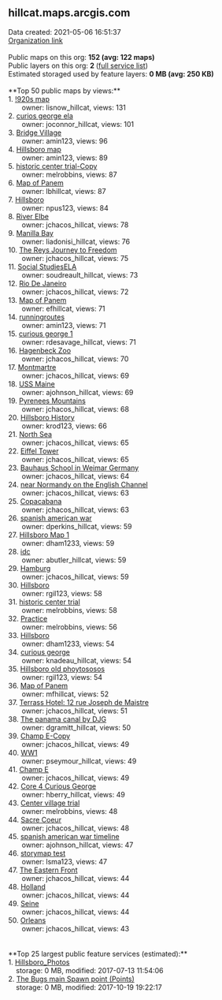 <h2>hillcat.maps.arcgis.com</h2> Data created: 2021-05-06 16:51:37 <br /><a target='new' href='https://hillcat.maps.arcgis.com'>Organization link</a><br /><br />Public maps on this org: <b>152 (avg: 122 maps)</b><br />Public layers on this org: <b>2 </b>(<a target='new' href='https://services.arcgis.com/Kd7W3eYDQaxBamsf/ArcGIS/rest/services'>full service list</a>)<br />Estimated storaged used by feature layers: <b>0 MB (avg: 250 KB)</b><br /><br />**Top 50 public maps by views:**<br />  1. <a target='new' href='https://www.arcgis.com/home/item.html?id=adc31b38fd314a2599173966acc6fe05'>!920s map</a> <br />  &nbsp;&nbsp;&nbsp;&nbsp; &nbsp;&nbsp;owner: lisnow_hillcat, views: 131<br />  2. <a target='new' href='https://www.arcgis.com/home/item.html?id=e162706428f94e9ba9f71cfe7bc7bdf6'>curios george ela</a> <br />  &nbsp;&nbsp;&nbsp;&nbsp; &nbsp;&nbsp;owner: joconnor_hillcat, views: 101<br />  3. <a target='new' href='https://www.arcgis.com/home/item.html?id=594dc6b37a0349eda9974c688581c763'>Bridge Village</a> <br />  &nbsp;&nbsp;&nbsp;&nbsp; &nbsp;&nbsp;owner: amin123, views: 96<br />  4. <a target='new' href='https://www.arcgis.com/home/item.html?id=c52bbc7749814943acf7d1c33b472aac'>Hillsboro map</a> <br />  &nbsp;&nbsp;&nbsp;&nbsp; &nbsp;&nbsp;owner: amin123, views: 89<br />  5. <a target='new' href='https://www.arcgis.com/home/item.html?id=c6496558cd254c0bb2d855a1e8efcc53'>historic center trial-Copy</a> <br />  &nbsp;&nbsp;&nbsp;&nbsp; &nbsp;&nbsp;owner: melrobbins, views: 87<br />  6. <a target='new' href='https://www.arcgis.com/home/item.html?id=a80f0468b3af472698dc44e9f7865ee2'>Map of Panem</a> <br />  &nbsp;&nbsp;&nbsp;&nbsp; &nbsp;&nbsp;owner: lbhillcat, views: 87<br />  7. <a target='new' href='https://www.arcgis.com/home/item.html?id=a9bd037389df4b738499be9958494b59'>Hillsboro</a> <br />  &nbsp;&nbsp;&nbsp;&nbsp; &nbsp;&nbsp;owner: npus123, views: 84<br />  8. <a target='new' href='https://www.arcgis.com/home/item.html?id=ab76225a03ab4fff9ae733aee599665a'>River Elbe</a> <br />  &nbsp;&nbsp;&nbsp;&nbsp; &nbsp;&nbsp;owner: jchacos_hillcat, views: 78<br />  9. <a target='new' href='https://www.arcgis.com/home/item.html?id=8e2c27c5a5eb4fda83799b75172d65e5'>Manilla Bay</a> <br />  &nbsp;&nbsp;&nbsp;&nbsp; &nbsp;&nbsp;owner: liadonisi_hillcat, views: 76<br />  10. <a target='new' href='https://www.arcgis.com/home/item.html?id=a1235c3f4d844e609938c5b9adc6e2f9'>The Reys Journey to Freedom</a> <br />  &nbsp;&nbsp;&nbsp;&nbsp; &nbsp;&nbsp;owner: jchacos_hillcat, views: 75<br />  11. <a target='new' href='https://www.arcgis.com/home/item.html?id=1b78ebbc28244accb3aaed776a034335'>Social StudiesELA</a> <br />  &nbsp;&nbsp;&nbsp;&nbsp; &nbsp;&nbsp;owner: soudreault_hillcat, views: 73<br />  12. <a target='new' href='https://www.arcgis.com/home/item.html?id=3d46c26bc62a459a9da6b09b255d8096'>Rio De Janeiro </a> <br />  &nbsp;&nbsp;&nbsp;&nbsp; &nbsp;&nbsp;owner: jchacos_hillcat, views: 72<br />  13. <a target='new' href='https://www.arcgis.com/home/item.html?id=6874443428b24f1ebef48d1556d083aa'>Map of Panem</a> <br />  &nbsp;&nbsp;&nbsp;&nbsp; &nbsp;&nbsp;owner: efhillcat, views: 71<br />  14. <a target='new' href='https://www.arcgis.com/home/item.html?id=dbbe9af1b3eb42618832c6e7e1829a9b'>runningroutes</a> <br />  &nbsp;&nbsp;&nbsp;&nbsp; &nbsp;&nbsp;owner: amin123, views: 71<br />  15. <a target='new' href='https://www.arcgis.com/home/item.html?id=5175e64945b147ff922b684aeb66c6d1'>curious george 1</a> <br />  &nbsp;&nbsp;&nbsp;&nbsp; &nbsp;&nbsp;owner: rdesavage_hillcat, views: 71<br />  16. <a target='new' href='https://www.arcgis.com/home/item.html?id=09357e8e667d4ed7ac0f53a40973bad5'>Hagenbeck Zoo</a> <br />  &nbsp;&nbsp;&nbsp;&nbsp; &nbsp;&nbsp;owner: jchacos_hillcat, views: 70<br />  17. <a target='new' href='https://www.arcgis.com/home/item.html?id=bc0231c88e4145dbb48a50b2695850a3'>Montmartre</a> <br />  &nbsp;&nbsp;&nbsp;&nbsp; &nbsp;&nbsp;owner: jchacos_hillcat, views: 69<br />  18. <a target='new' href='https://www.arcgis.com/home/item.html?id=a6bfb837b2804bebb12e1cb776b35798'>USS Maine</a> <br />  &nbsp;&nbsp;&nbsp;&nbsp; &nbsp;&nbsp;owner: ajohnson_hillcat, views: 69<br />  19. <a target='new' href='https://www.arcgis.com/home/item.html?id=ad62f53a785a430692d9bca7ad011ab0'>Pyrenees Mountains</a> <br />  &nbsp;&nbsp;&nbsp;&nbsp; &nbsp;&nbsp;owner: jchacos_hillcat, views: 68<br />  20. <a target='new' href='https://www.arcgis.com/home/item.html?id=6a54495ef64a4a1597e323409f6d991f'>Hillsboro History</a> <br />  &nbsp;&nbsp;&nbsp;&nbsp; &nbsp;&nbsp;owner: krod123, views: 66<br />  21. <a target='new' href='https://www.arcgis.com/home/item.html?id=b05a02e027554c9486c02c464832ee67'>North Sea</a> <br />  &nbsp;&nbsp;&nbsp;&nbsp; &nbsp;&nbsp;owner: jchacos_hillcat, views: 65<br />  22. <a target='new' href='https://www.arcgis.com/home/item.html?id=e399831d47f44bcba4d4358226d1befb'>Eiffel Tower</a> <br />  &nbsp;&nbsp;&nbsp;&nbsp; &nbsp;&nbsp;owner: jchacos_hillcat, views: 65<br />  23. <a target='new' href='https://www.arcgis.com/home/item.html?id=00fbd6104cce423285e2298c750baad3'>Bauhaus School in Weimar Germany</a> <br />  &nbsp;&nbsp;&nbsp;&nbsp; &nbsp;&nbsp;owner: jchacos_hillcat, views: 64<br />  24. <a target='new' href='https://www.arcgis.com/home/item.html?id=de41190ff5d24d4195faefa5954719b2'>near Normandy on the English Channel</a> <br />  &nbsp;&nbsp;&nbsp;&nbsp; &nbsp;&nbsp;owner: jchacos_hillcat, views: 63<br />  25. <a target='new' href='https://www.arcgis.com/home/item.html?id=8f0bdb958dd84ad6ae7011d035127180'>Copacabana</a> <br />  &nbsp;&nbsp;&nbsp;&nbsp; &nbsp;&nbsp;owner: jchacos_hillcat, views: 63<br />  26. <a target='new' href='https://www.arcgis.com/home/item.html?id=a2dd3eb694fa4f44b7467b6667def8d1'>spanish american war</a> <br />  &nbsp;&nbsp;&nbsp;&nbsp; &nbsp;&nbsp;owner: dperkins_hillcat, views: 59<br />  27. <a target='new' href='https://www.arcgis.com/home/item.html?id=61518a83ec054656aec01c0759ef85af'>Hillsboro Map 1</a> <br />  &nbsp;&nbsp;&nbsp;&nbsp; &nbsp;&nbsp;owner: dham1233, views: 59<br />  28. <a target='new' href='https://www.arcgis.com/home/item.html?id=3a1d406a4077463cbd34ede79e90a236'>idc</a> <br />  &nbsp;&nbsp;&nbsp;&nbsp; &nbsp;&nbsp;owner: abutler_hillcat, views: 59<br />  29. <a target='new' href='https://www.arcgis.com/home/item.html?id=cdd7d01b49e34df891854a279d0b3e2f'>Hamburg</a> <br />  &nbsp;&nbsp;&nbsp;&nbsp; &nbsp;&nbsp;owner: jchacos_hillcat, views: 59<br />  30. <a target='new' href='https://www.arcgis.com/home/item.html?id=bc6d37c975ae4ae6baa56f94b6610b57'>Hillsboro</a> <br />  &nbsp;&nbsp;&nbsp;&nbsp; &nbsp;&nbsp;owner: rgil123, views: 58<br />  31. <a target='new' href='https://www.arcgis.com/home/item.html?id=ae06ca2bf73d4373984e9c78b3c2ad58'>historic center trial</a> <br />  &nbsp;&nbsp;&nbsp;&nbsp; &nbsp;&nbsp;owner: melrobbins, views: 58<br />  32. <a target='new' href='https://www.arcgis.com/home/item.html?id=f5bed9e3188a46a2871f7f885985b9f3'>Practice</a> <br />  &nbsp;&nbsp;&nbsp;&nbsp; &nbsp;&nbsp;owner: melrobbins, views: 56<br />  33. <a target='new' href='https://www.arcgis.com/home/item.html?id=15a04469bb4341e69f4f7a91b92978bb'>Hillsboro</a> <br />  &nbsp;&nbsp;&nbsp;&nbsp; &nbsp;&nbsp;owner: dham1233, views: 54<br />  34. <a target='new' href='https://www.arcgis.com/home/item.html?id=34ab2ad971714a5491d2feadb18d5a1e'>curious george</a> <br />  &nbsp;&nbsp;&nbsp;&nbsp; &nbsp;&nbsp;owner: knadeau_hillcat, views: 54<br />  35. <a target='new' href='https://www.arcgis.com/home/item.html?id=35537fe60ec64d45897bd87f425de3a4'>Hillsboro old phoytososos</a> <br />  &nbsp;&nbsp;&nbsp;&nbsp; &nbsp;&nbsp;owner: rgil123, views: 54<br />  36. <a target='new' href='https://www.arcgis.com/home/item.html?id=6522c9d2752c41a1a53db62d3ffa45cd'>Map of Panem</a> <br />  &nbsp;&nbsp;&nbsp;&nbsp; &nbsp;&nbsp;owner: mfhillcat, views: 52<br />  37. <a target='new' href='https://www.arcgis.com/home/item.html?id=392bb32140a34a61ac10334f10f75140'>Terrass Hotel: 12 rue Joseph de Maistre</a> <br />  &nbsp;&nbsp;&nbsp;&nbsp; &nbsp;&nbsp;owner: jchacos_hillcat, views: 51<br />  38. <a target='new' href='https://www.arcgis.com/home/item.html?id=7ee111f8a3c14bee8ab112230103151e'>The panama canal by DJG</a> <br />  &nbsp;&nbsp;&nbsp;&nbsp; &nbsp;&nbsp;owner: dgramitt_hillcat, views: 50<br />  39. <a target='new' href='https://www.arcgis.com/home/item.html?id=617cfbde8d53465584607d1c3046d52f'>Champ E-Copy</a> <br />  &nbsp;&nbsp;&nbsp;&nbsp; &nbsp;&nbsp;owner: jchacos_hillcat, views: 49<br />  40. <a target='new' href='https://www.arcgis.com/home/item.html?id=fc30ae125a6a4b5aafb44e00fcab154f'>WW1</a> <br />  &nbsp;&nbsp;&nbsp;&nbsp; &nbsp;&nbsp;owner: pseymour_hillcat, views: 49<br />  41. <a target='new' href='https://www.arcgis.com/home/item.html?id=e3ff57042ec94df98f674c8d276ce9cb'>Champ E</a> <br />  &nbsp;&nbsp;&nbsp;&nbsp; &nbsp;&nbsp;owner: jchacos_hillcat, views: 49<br />  42. <a target='new' href='https://www.arcgis.com/home/item.html?id=28def4edaae04001a16cf76bff92a44c'>Core 4 Curious George</a> <br />  &nbsp;&nbsp;&nbsp;&nbsp; &nbsp;&nbsp;owner: hberry_hillcat, views: 49<br />  43. <a target='new' href='https://www.arcgis.com/home/item.html?id=7b5da6a1081c466e908b0dc09b38f2c5'>Center village trial</a> <br />  &nbsp;&nbsp;&nbsp;&nbsp; &nbsp;&nbsp;owner: melrobbins, views: 48<br />  44. <a target='new' href='https://www.arcgis.com/home/item.html?id=64556a1232424deab978ff8b35ffa3b9'>Sacre Coeur</a> <br />  &nbsp;&nbsp;&nbsp;&nbsp; &nbsp;&nbsp;owner: jchacos_hillcat, views: 48<br />  45. <a target='new' href='https://www.arcgis.com/home/item.html?id=30c9a260c98347ea8de4df5a63e7c76d'>spanish american war timeline</a> <br />  &nbsp;&nbsp;&nbsp;&nbsp; &nbsp;&nbsp;owner: ajohnson_hillcat, views: 47<br />  46. <a target='new' href='https://www.arcgis.com/home/item.html?id=39a5e41643ab4f71b2aef9f375f47b25'>storymap test</a> <br />  &nbsp;&nbsp;&nbsp;&nbsp; &nbsp;&nbsp;owner: lsma123, views: 47<br />  47. <a target='new' href='https://www.arcgis.com/home/item.html?id=563d069f26754297b00b8495fa47da61'>The Eastern Front </a> <br />  &nbsp;&nbsp;&nbsp;&nbsp; &nbsp;&nbsp;owner: jchacos_hillcat, views: 44<br />  48. <a target='new' href='https://www.arcgis.com/home/item.html?id=303507b727604d2e97fa9eafa27cf5de'>Holland</a> <br />  &nbsp;&nbsp;&nbsp;&nbsp; &nbsp;&nbsp;owner: jchacos_hillcat, views: 44<br />  49. <a target='new' href='https://www.arcgis.com/home/item.html?id=05720be500ec47dca9ba03110bd162ab'>Seine</a> <br />  &nbsp;&nbsp;&nbsp;&nbsp; &nbsp;&nbsp;owner: jchacos_hillcat, views: 44<br />  50. <a target='new' href='https://www.arcgis.com/home/item.html?id=67df566725ff42bb8bab6a39aa65e2e3'>Orleans</a> <br />  &nbsp;&nbsp;&nbsp;&nbsp; &nbsp;&nbsp;owner: jchacos_hillcat, views: 43<br /><br /><br />**Top 25 largest public feature services (estimated):**<br /> 1. <a target='new' href='https://www.arcgis.com/home/item.html?id=688fe0b6639d45a7b8d13be2349627b1'>Hillsboro_Photos</a><br /> &nbsp;&nbsp;&nbsp;&nbsp;storage: 0 MB, modified: 2017-07-13 11:54:06<br /> 2. <a target='new' href='https://www.arcgis.com/home/item.html?id=3eef244c421f44ae8571fe6c71d8246d'>The Bugs main Spawn point (Points)</a><br /> &nbsp;&nbsp;&nbsp;&nbsp;storage: 0 MB, modified: 2017-10-19 19:22:17<br />